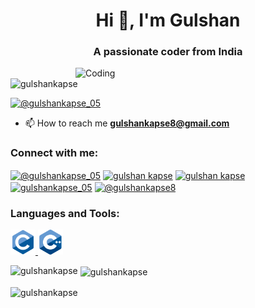 
<h1 align="center">Hi 👋, I'm Gulshan</h1>
<h3 align="center">A passionate coder from India</h3>
<img align="right" alt="Coding" width="400" src="https://camo.githubusercontent.com/cae12fddd9d6982901d82580bdf321d81fb299141098ca1c2d4891870827bf17/68747470733a2f2f6d69726f2e6d656469756d2e636f6d2f6d61782f313336302f302a37513379765349765f7430696f4a2d5a2e676966"

<p align="left"> <img src="https://komarev.com/ghpvc/?username=gulshankapse&label=Profile%20views&color=0e75b6&style=flat" alt="gulshankapse" /> </p>

<p align="left"> <a href="https://twitter.com/@gulshankapse_05" target="blank"><img src="https://img.shields.io/twitter/follow/@gulshankapse_05?logo=twitter&style=for-the-badge" alt="@gulshankapse_05" /></a> </p>

- 📫 How to reach me **gulshankapse8@gmail.com**

<h3 align="left">Connect with me:</h3>
<p align="left">
<a href="https://twitter.com/@gulshankapse_05" target="blank"><img align="center" src="https://raw.githubusercontent.com/rahuldkjain/github-profile-readme-generator/master/src/images/icons/Social/twitter.svg" alt="@gulshankapse_05" height="30" width="40" /></a>
<a href="https://linkedin.com/in/gulshan kapse" target="blank"><img align="center" src="https://raw.githubusercontent.com/rahuldkjain/github-profile-readme-generator/master/src/images/icons/Social/linked-in-alt.svg" alt="gulshan kapse" height="30" width="40" /></a>
<a href="https://fb.com/gulshan kapse" target="blank"><img align="center" src="https://raw.githubusercontent.com/rahuldkjain/github-profile-readme-generator/master/src/images/icons/Social/facebook.svg" alt="gulshan kapse" height="30" width="40" /></a>
<a href="https://instagram.com/gulshankapse_05" target="blank"><img align="center" src="https://raw.githubusercontent.com/rahuldkjain/github-profile-readme-generator/master/src/images/icons/Social/instagram.svg" alt="gulshankapse_05" height="30" width="40" /></a>
<a href="https://www.hackerrank.com/@gulshankapse8" target="blank"><img align="center" src="https://raw.githubusercontent.com/rahuldkjain/github-profile-readme-generator/master/src/images/icons/Social/hackerrank.svg" alt="@gulshankapse8" height="30" width="40" /></a>
</p>

<h3 align="left">Languages and Tools:</h3>
<p align="left"> <a href="https://www.cprogramming.com/" target="_blank" rel="noreferrer"> <img src="https://raw.githubusercontent.com/devicons/devicon/master/icons/c/c-original.svg" alt="c" width="40" height="40"/> </a> <a href="https://www.w3schools.com/cpp/" target="_blank" rel="noreferrer"> <img src="https://raw.githubusercontent.com/devicons/devicon/master/icons/cplusplus/cplusplus-original.svg" alt="cplusplus" width="40" height="40"/> </a> </p>

<p><img align="left" src="https://github-readme-stats.vercel.app/api/top-langs?username=gulshankapse&show_icons=true&locale=en&layout=compact" alt="gulshankapse" /></p>

<p>&nbsp;<img align="center" src="https://github-readme-stats.vercel.app/api?username=gulshankapse&show_icons=true&locale=en" alt="gulshankapse" /></p>

<p><img align="center" src="https://github-readme-streak-stats.herokuapp.com/?user=gulshankapse&" alt="gulshankapse" /></p>
